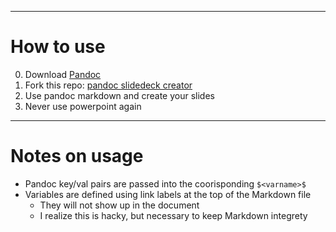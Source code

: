 [title]: <> (Slide Decks with Pandoc)
[author]: <> (Kyle Gwinnup)
[subtitle]: <> (Credit to <a href='https://github.com/braje'>github.com/braje</a> & <a href='http://johnmacfarlane.net/pandoc/'>Pandoc</a>)
[site]: <> (<a href='http://kgwinnup.github.io'>http://kgwinnup.github.io/</a>)
[transition]: <> (zoom)
[template]: <> (default)

-------------------------------------------------------------------

# How to use

0. Download <a href='http://johnmacfarlane.net/pandoc/'>Pandoc</a>
1. Fork this repo: <a href="https://github.com/kgwinnup/pandoc-slide-deck">pandoc slidedeck creator</a>
2. Use pandoc markdown and create your slides
3. Never use powerpoint again

------------------------------------------------------------------

# Notes on usage

* Pandoc key/val pairs are passed into the coorisponding `$<varname>$`
* Variables are defined using link labels at the top of the Markdown
  file
    + They will not show up in the document
    + I realize this is hacky, but necessary to keep Markdown integrety


